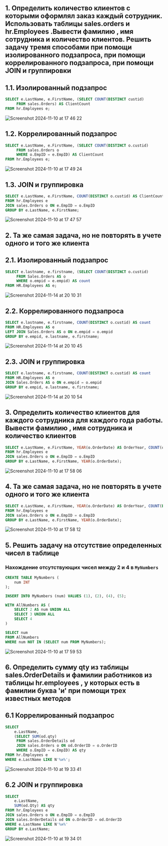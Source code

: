 ## 1. Определить количество клиентов с которыми оформлял заказ каждый сотрудник. Использовать таблицы sales.orders и hr.Employees .Вывести фамилию , имя сотрудника и количество клиентов. Решить задачу тремя способами при помощи изолированного подзапроса, при помощи коррелированного подзапроса, при помощи JOIN и группировки

## 1.1. Изолированный подзапрос

```sql
SELECT e.LastName, e.FirstName, (SELECT COUNT(DISTINCT custid) 
     FROM sales.Orders) AS ClientCount
FROM hr.Employees e;
```

![Screenshot 2024-11-10 at 17 46 22](https://github.com/user-attachments/assets/cbc875aa-d349-4c99-9d1c-827ac28dd786)

## 1.2. Коррелированный подзапрос

```sql
SELECT e.LastName, e.FirstName, (SELECT COUNT(DISTINCT o.custid) 
     FROM sales.Orders o
     WHERE o.EmpID = e.EmpID) AS ClientCount
FROM hr.Employees e;
```
![Screenshot 2024-11-10 at 17 49 24](https://github.com/user-attachments/assets/bc8b5272-4a58-4f08-87f1-341ca0aeff8e)

## 1.3. JOIN и группировка

```sql
SELECT e.LastName, e.FirstName, COUNT(DISTINCT o.custid) AS ClientCount
FROM hr.Employees e
JOIN sales.Orders o ON e.EmpID = o.EmpID
GROUP BY e.LastName, e.FirstName;
```

![Screenshot 2024-11-10 at 17 47 57](https://github.com/user-attachments/assets/e0f7b643-c50d-4985-9bc0-246a835a23c9)

## 2. Та же самая задача, но не повторять в учете одного и того же клиента

## 2.1. Изолированный подзапрос

```sql
SELECT e.lastname, e.firstname, (SELECT COUNT(DISTINCT o.custid)
     FROM Sales.Orders AS o
     WHERE o.empid = e.empid) AS count
FROM HR.Employees AS e;
```

![Screenshot 2024-11-14 at 20 10 31](https://github.com/user-attachments/assets/877dc613-15de-4df2-bfe3-5feb9fdd39cc)

## 2.2. Коррелированного подзапроса

```sql
SELECT e.lastname, e.firstname, COUNT(DISTINCT o.custid) AS count
FROM HR.Employees AS e
LEFT JOIN Sales.Orders AS o ON e.empid = o.empid
GROUP BY e.empid, e.lastname, e.firstname;
```

![Screenshot 2024-11-14 at 20 10 45](https://github.com/user-attachments/assets/5606f466-a725-4236-a30a-04f0fefbd882)

## 2.3. JOIN и группировка

```sql
SELECT e.lastname, e.firstname, COUNT(DISTINCT o.custid) AS count
FROM HR.Employees AS e
JOIN Sales.Orders AS o ON e.empid = o.empid
GROUP BY e.empid, e.lastname, e.firstname;
```

![Screenshot 2024-11-14 at 20 10 54](https://github.com/user-attachments/assets/3701cbf0-45b3-47da-8d58-01b7695f0f2d)

## 3. Определить количество клиентов для каждого сотрудника для каждого года работы. Вывести фамилию , имя сотрудника и количество клиентов

```sql
SELECT e.LastName, e.FirstName, YEAR(o.OrderDate) AS OrderYear, COUNT(o.custid) AS ClientCount
FROM hr.Employees e
JOIN sales.Orders o ON e.EmpID = o.EmpID
GROUP BY e.LastName, e.FirstName, YEAR(o.OrderDate);
```

![Screenshot 2024-11-10 at 17 58 06](https://github.com/user-attachments/assets/eafd31fb-3e89-4965-8b77-d8d6b2697e64)


## 4. Та же самая задача, но не повторять в учете одного и того же клиента

```sql
SELECT e.LastName, e.FirstName, YEAR(o.OrderDate) AS OrderYear, COUNT(DISTINCT o.custid) AS ClientCount
FROM hr.Employees e
JOIN sales.Orders o ON e.EmpID = o.EmpID
GROUP BY e.LastName, e.FirstName, YEAR(o.OrderDate);
```

![Screenshot 2024-11-10 at 17 58 12](https://github.com/user-attachments/assets/25be42c9-9690-4a47-8b7c-83741597bb01)

## 5. Решить задачу на отсутствие определенных чисел в таблице

### Нахождение отсутствующих чисел между 2 и 4 в `MyNumbers`

```sql
CREATE TABLE MyNumbers (
    num INT
);

INSERT INTO MyNumbers (num) VALUES (1), (2), (4), (5);

WITH AllNumbers AS (
    SELECT 2 AS num UNION ALL
    SELECT 3 UNION ALL
    SELECT 4
)

SELECT num
FROM AllNumbers
WHERE num NOT IN (SELECT num FROM MyNumbers);
```

![Screenshot 2024-11-10 at 17 59 53](https://github.com/user-attachments/assets/be92297a-6127-40a0-b36d-55873b18ffc4)

## 6. Определить сумму qty из таблицы sales.OrderDetails и фамилии работников из таблицы hr.employees , у которых есть в фамилии буква 'и' при помощи трех известных методов
   
## 6.1 Коррелированный подзапрос

```sql
SELECT 
    e.LastName,
    (SELECT SUM(od.qty)
     FROM sales.OrderDetails od
     JOIN sales.Orders o ON od.OrderID = o.OrderID
     WHERE o.EmpID = e.EmpID) AS qty
FROM hr.Employees e
WHERE e.LastName LIKE N'%и%';
```

![Screenshot 2024-11-10 at 19 33 41](https://github.com/user-attachments/assets/fed3c44d-d3c5-4fad-b0a3-d8fece087e65)

## 6.2 JOIN и группировка

```sql
SELECT 
    e.LastName,
    SUM(od.Qty) AS qty
FROM hr.Employees e
JOIN sales.Orders o ON e.EmpID = o.EmpID
JOIN sales.OrderDetails od ON o.OrderID = od.OrderID
WHERE e.LastName LIKE N'%и%'
GROUP BY e.LastName;
```

![Screenshot 2024-11-10 at 19 34 01](https://github.com/user-attachments/assets/04e76691-c500-4961-944d-3b36db231681)
